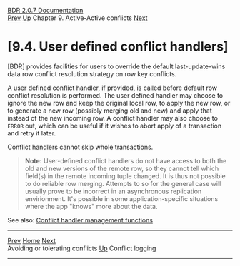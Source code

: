   [BDR 2.0.7 Documentation](README.md)                                                                                                                           
  [Prev](conflicts-avoidance.md "Avoiding or tolerating conflicts")   [Up](conflicts.md)    Chapter 9. Active-Active conflicts    [Next](conflicts-logging.md "Conflict logging")  


# [9.4. User defined conflict handlers]

[BDR] provides facilities for users to override the
default last-update-wins data row conflict resolution strategy on row
key conflicts.

A user defined conflict handler, if provided, is called before default
row conflict resolution is performed. The user defined handler may
choose to ignore the new row and keep the original local row, to apply
the new row, or to generate a new row (possibly merging old and new) and
apply that instead of the new incoming row. A conflict handler may also
choose to `ERROR` out, which can be useful if it wishes to
abort apply of a transaction and retry it later.

Conflict handlers cannot skip whole transactions.

> **Note:** User-defined conflict handlers do not have access to both
> the old and new versions of the remote row, so they cannot tell which
> field(s) in the remote incoming tuple changed. It is thus not possible
> to do reliable row merging. Attempts to so for the general case will
> usually prove to be incorrect in an asynchronous replication
> envirionment. It\'s possible in some application-specific situations
> where the app \"knows\" more about the data.

See also: [Conflict handler management
functions](functions-conflict-handlers.md)



  ------------------------------------------------- ------------------------------------- -----------------------------------------------
  [Prev](conflicts-avoidance.md)     [Home](README.md)     [Next](conflicts-logging.md)  
  Avoiding or tolerating conflicts                   [Up](conflicts.md)                                 Conflict logging
  ------------------------------------------------- ------------------------------------- -----------------------------------------------

